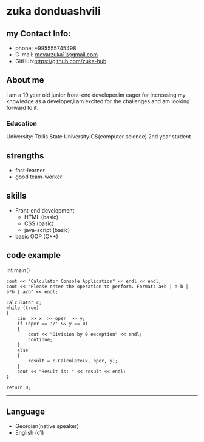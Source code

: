 # zuka donduashvili
## my Contact Info:
* phone: +995555745498
* G-mail: mevarzuka11@gmail.com
* GitHub:https://github.com/zuka-hub

## About me
i am a 19 year old junior front-end developer.im eager for increasing my knowledge as a developer,i am excited for the challenges and am looking forward to it.
### Education
University: Tbilis State University
           CS(computer science) 2nd year student
           
## strengths

 *  fast-learner
 *  good team-worker


## skills 
* Front-end development
  + HTML (basic)
  + CSS (basic)
  + java-script (basic)
 * basic OOP (C++)
## code example



int main()

    
    cout << "Calculator Console Application" << endl << endl;
    cout << "Please enter the operation to perform. Format: a+b | a-b | a*b | a/b" << endl;

    Calculator c;
    while (true)
    {
        cin  >> x  >> oper  >> y;
        if (oper == '/' && y == 0)
        {
            cout << "Division by 0 exception" << endl;
            continue;
        }
        else
        {
            result = c.Calculate(x, oper, y);
        }
        cout << "Result is: " << result << endl;
    }

    return 0;


---

## Language
 * Georgian(native speaker)
 * English (c1)
